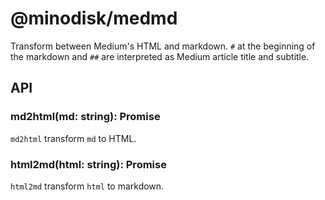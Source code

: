 # @minodisk/medmd

Transform between Medium's HTML and markdown. `#` at the beginning of the markdown and `##` are interpreted as Medium article title and subtitle.

## API

### md2html(md: string): Promise<string>

`md2html` transform `md` to HTML.

### html2md(html: string): Promise<string>

`html2md` transform `html` to markdown.
